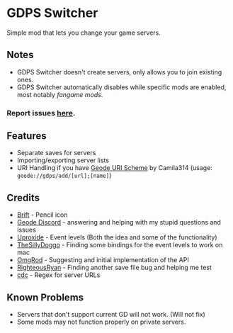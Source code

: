 # GDPS Switcher
Simple mod that lets you change your game servers.

## Notes
- GDPS Switcher doesn't create servers, only allows you to join existing ones.
- GDPS Switcher automatically disables while specific mods are enabled, most notably *fangame mods*.
### Report issues [here](https://github.com/Kingminer7/gdps-switcher/issues).
## Features
- Separate saves for servers
- Importing/exporting server lists
- URI Handling if you have [Geode URI Scheme](https://geode-sdk.org/mods/camila314.geode-uri) by Camila314 (usage: `geode://gdps/add/[url];[name]`)
## Credits
- [Brift](https://x.com/BriftXD) - Pencil icon
- [Geode Discord](https://discord.com/geode) - answering and helping with my stupid questions and issues
- [Uproxide](https://x.com/uproxide) - Event levels (Both the idea and some of the functionality)
- [TheSillyDoggo](https://github.com/TheSillyDoggo) - Finding some bindings for the event levels to work on mac
- [OmgRod](https://github.com/OmgRod) - Suggesting and initial implementation of the API
- [RighteousRyan](https://github.com/RighteousRyan1) - Finding another save file bug and helping me test
- [cdc](https://github.com/cdc-sys) - Regex for server URLs
## Known Problems
- Servers that don't support current GD will not work. (Will not fix)
- Some mods may not function properly on private servers.
